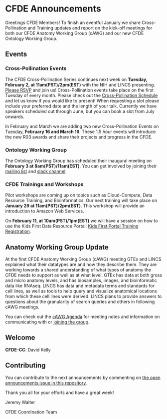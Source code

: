 # CFDE Announcements

Greetings CFDE Members! To finish an eventful January we share Cross-Pollination and Training updates and report on the kick-off meetings for both our CFDE Anatomy Working Group (cAWG) and our new CFDE Ontology Working Group. 


## Events

### Cross-Pollination Events

The CFDE Cross-Pollination Series continues next week on **Tuesday, February 2, at 11am(PST)/2pm(EST)** with the NIH and LINCS presenting. [Please RSVP](https://crosspollinationevents.groups.io/g/main/viewevent?repeatid=33633&eventid=1005436&calstart=2021-02-02) and join us! Cross-Pollination events take place on the first Tuesday of every month. Please check out the [Cross-Pollination Schedule](https://docs.google.com/spreadsheets/d/1hQAeOLkivUZZnwZ_KxfGw3neezMaWbrPk9nnFiKfQGA/edit?usp=sharing) and let us know if you would like to present! When requesting a slot please include your preferred date and the length of your talk. Currently we have speakers scheduled out through June, but you can book a slot from July onwards.

In February and March we are adding two new Cross-Pollination Events on Tuesday, **February 16 and March 16**. These 1.5 hour events will introduce the new R03 awards and share their projects and progress in the CFDE.

### Ontology Working Group 

The Ontology Working Group has scheduled their inaugural meeting on **February 3 at 8am(PST)/11am(EST)**. You can get involved by joining their [mailing list](https://crosspollinationevents.groups.io/g/OntologyWorkingGroup) and [slack channel](https://cfdeworkspace.slack.com/archives/C01GP14DLJX.). 

### CFDE Trainings and Workshops

Pilot workshops are coming up on topics such as Cloud-Compute, Data Resource Training, and Bioinformatics. Our next training will take place on **January 29 at 11am(PST)/2pm(EST)**. This workshop will provide an introduction to Amazon Web Services. 

On **February 11, at 10am(PST)/1pm(EST)** we will have a session on how to use the Kids First Data Resource Portal: [Kids First Portal Training Registration](https://t.co/WSrqKWvqi1?amp=1).

## Anatomy Working Group Update

At the first CFDE Anatomy Working Group (cAWG) meeting GTEx and LINCS explained what their datatypes are and how they describe them. They are working towards a shared understanding of what types of anatomy the CFDE needs to support as well as at what level. GTEx has data at both gross and micro anatomy levels, and has biosamples, images, and bioinformatic data like RNAseq. LINCS has data and metadata terms and standards for cell lines, as well as tools to help query and visualize anatomical locations from which these cell lines were derived. LINCS plans to provide answers to questions about the granularity of search queries and others in following cAWG meetings.

You can check out the [cAWG Agenda](https://docs.google.com/document/d/1K5L9WllqaABbr4MGO21ogDELyvtpVrD31wbvSNhx6ys/edit?usp=sharing) for meeting notes and information on communicating with or [joining the group](https://crosspollinationevents.groups.io/g/AnatomyWorkingGroup).

## Welcome

**CFDE-CC**: David Kelly

## Contributing

You can contribute to the next announcements by commenting on [the open announcements issue in this repository](https://github.com/nih-cfde/announcements/issues?utf8=%E2%9C%93&q=is%3Aissue+is%3Aopen+Announcements).

Thank you all for your efforts and have a great week!

Jeremy Walter

CFDE Coordination Team
